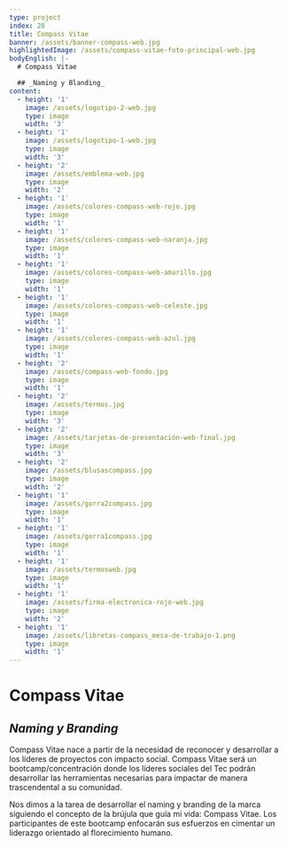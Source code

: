```yaml
---
type: project
index: 28
title: Compass Vitae
banner: /assets/banner-compass-web.jpg
highlightedImage: /assets/compass-vitae-foto-principal-web.jpg
bodyEnglish: |-
  # Compass Vitae

  ## _Naming y Blanding_
content:
  - height: '1'
    image: /assets/logotipo-2-web.jpg
    type: image
    width: '3'
  - height: '1'
    image: /assets/logotipo-1-web.jpg
    type: image
    width: '3'
  - height: '2'
    image: /assets/emblema-web.jpg
    type: image
    width: '2'
  - height: '1'
    image: /assets/colores-compass-web-rojo.jpg
    type: image
    width: '1'
  - height: '1'
    image: /assets/colores-compass-web-naranja.jpg
    type: image
    width: '1'
  - height: '1'
    image: /assets/colores-compass-web-amarillo.jpg
    type: image
    width: '1'
  - height: '1'
    image: /assets/colores-compass-web-celeste.jpg
    type: image
    width: '1'
  - height: '1'
    image: /assets/colores-compass-web-azul.jpg
    type: image
    width: '1'
  - height: '2'
    image: /assets/compass-web-fondo.jpg
    type: image
    width: '1'
  - height: '2'
    image: /assets/termos.jpg
    type: image
    width: '3'
  - height: '2'
    image: /assets/tarjetas-de-presentación-web-final.jpg
    type: image
    width: '3'
  - height: '2'
    image: /assets/blusascompass.jpg
    type: image
    width: '2'
  - height: '1'
    image: /assets/gorra2compass.jpg
    type: image
    width: '1'
  - height: '1'
    image: /assets/gorra1compass.jpg
    type: image
    width: '1'
  - height: '1'
    image: /assets/termosweb.jpg
    type: image
    width: '1'
  - height: '1'
    image: /assets/firma-electronica-rojo-web.jpg
    type: image
    width: '2'
  - height: '1'
    image: /assets/libretas-compass_mesa-de-trabajo-1.png
    type: image
    width: '1'
---
```

# Compass Vitae

## _**Naming y Branding**_

Compass Vitae nace a partir de la necesidad de reconocer y desarrollar a los líderes de proyectos con impacto social. Compass Vitae será un bootcamp/concentración donde los líderes sociales del Tec podrán desarrollar las herramientas necesarias para impactar de manera trascendental a su comunidad. 

Nos dimos a la tarea de desarrollar el naming y branding de la marca siguiendo el concepto de la brújula que guía mi vida: Compass Vitae. Los participantes de este bootcamp enfocarán sus esfuerzos en cimentar un liderazgo orientado al florecimiento humano.
